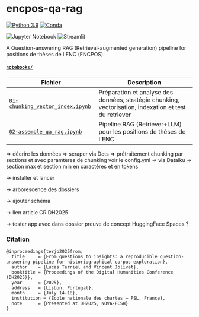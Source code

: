 # encpos-qa-rag

[![Python 3.9](https://img.shields.io/badge/python-3.9-blue.svg)](https://www.python.org/downloads/release/python-390/)
[![Conda](https://img.shields.io/badge/conda-available-green.svg)](https://docs.conda.io/en/latest/)

![Jupyter Notebook](https://img.shields.io/badge/jupyter-%23FA0F00.svg?style=for-the-badge&logo=jupyter&logoColor=white)
![Streamlit](https://img.shields.io/badge/Streamlit-%23FE4B4B.svg?style=for-the-badge&logo=streamlit&logoColor=white)

A Question-answering RAG (Retrieval-augmented generation) pipeline for positions de thèses de l'ENC (ENCPOS).


#### [`notebooks/`](./notebooks) 

| Fichier                                                                        | Description                                                                                            |
|--------------------------------------------------------------------------------|--------------------------------------------------------------------------------------------------------|
| [`01-chunking_vector_index.ipynb`](./notebooks/01-chunking_vector_index.ipynb) | Préparation et analyse des données, stratégie chunking, vectorisation, indexation et test du retriever |
| [`02-assemble_qa_rag.ipynb`](./notebooks/02-assemble_qa_rag.ipynb)                                                 | Pipeline RAG (Retriever+LLM) pour les positions de thèses de l'ENC                                     |


=> décrire les données
=> scraper via Dots 
=> prétraitement chunking par sections et avec paramtères de chunking voir le config.yml
=> via Dataiku
=> section max et section min en caractères et en tokens

-> installer et lancer

-> arborescence des dossiers 

-> ajouter schéma 

-> lien article CR DH2025

-> tester app avec dans dossier preuve de concept HuggingFace Spaces ? 


### Citation 

```
@inproceedings{terjo2025from,
  title     = {From questions to insights: a reproducible question-answering pipeline for historiographical corpus exploration},
  author    = {Lucas Terriel and Vincent Jolivet},
  booktitle = {Proceedings of the Digital Humanities Conference (DH2025)},
  year      = {2025},
  address   = {Lisbon, Portugal},
  month     = {July 14-18},
  institution = {École nationale des chartes – PSL, France},
  note      = {Presented at DH2025, NOVA-FCSH}
}
```